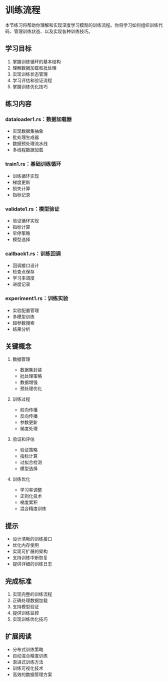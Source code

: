 # 训练流程

本节练习将帮助你理解和实现深度学习模型的训练流程。你将学习如何组织训练代码、管理训练状态、以及实现各种训练技巧。

## 学习目标

1. 掌握训练循环的基本结构
2. 理解数据加载和批处理
3. 实现训练状态管理
4. 学习评估和验证流程
5. 掌握训练优化技巧

## 练习内容

### dataloader1.rs：数据加载器
- 实现数据集抽象
- 批处理生成器
- 数据预处理流水线
- 多线程数据加载

### train1.rs：基础训练循环
- 训练循环实现
- 梯度更新
- 损失计算
- 指标记录

### validate1.rs：模型验证
- 验证循环实现
- 指标计算
- 早停策略
- 模型选择

### callback1.rs：训练回调
- 回调接口设计
- 检查点保存
- 学习率调度
- 进度记录

### experiment1.rs：训练实验
- 实验配置管理
- 多模型训练
- 超参数搜索
- 结果分析

## 关键概念

1. 数据管理
   - 数据集封装
   - 批处理策略
   - 数据增强
   - 预处理优化

2. 训练过程
   - 前向传播
   - 反向传播
   - 参数更新
   - 梯度处理

3. 验证和评估
   - 验证策略
   - 指标计算
   - 过拟合检测
   - 模型选择

4. 训练优化
   - 学习率调整
   - 正则化技术
   - 梯度累积
   - 混合精度训练

## 提示

- 设计清晰的训练接口
- 优化内存使用
- 实现可扩展的架构
- 支持训练中断恢复
- 提供详细的训练日志

## 完成标准

1. 实现完整的训练流程
2. 正确处理数据加载
3. 支持模型验证
4. 提供训练监控
5. 实现训练优化技巧

## 扩展阅读

- 分布式训练策略
- 自动混合精度训练
- 渐进式训练方法
- 训练可视化技术
- 高效的数据管理方案
